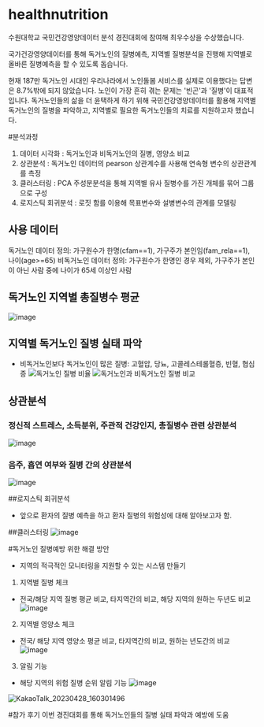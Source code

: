 # healthnutrition

수원대학교 국민건강영양데이터 분석 경진대회에 참여해 최우수상을 수상했습니다.

국가건강영양데이터를 통해 독거노인의 질병예측, 지역별 질병분석을 진행해 지역별로 올바른 질병예측을 할 수 있도록 돕습니다.

현재 187만 독거노인 시대인 우리나라에서 노인돌봄 서비스를 실제로 이용했다는 답변은 8.7%밖에 되지 않았습니다.
노인이 가장 흔히 겪는 문제는 '빈곤'과 '질병'이 대표적입니다. 
독거노인들의 삶을 더 윤택하게 하기 위해 국민건강영양데이터를 활용해 지역별 독거노인의 질병을 파악하고,
지역별로 필요한 독거노인들의 치료를 지원하고자 했습니다.


#분석과정

1. 데이터 시각화
: 독거노인과 비독거노인의 질병, 영양소 비교
2. 상관분석
: 독거노인 데이터의 pearson 상관계수를 사용해 연속형 변수의 상관관계를 측정
3. 클러스터링
: PCA 주성분분석을 통해 지역별 유사 질병수를 가진 개체를 묶어 그룹으로 구성
4. 로지스틱 회귀분석
: 로짓 함를 이용해 목표변수와 설병변수의 관계를 모델링


## 사용 데이터
독거노인 데이터 정의: 가구원수가 한명(cfam==1), 가구주가 본인임(fam_rela==1), 나이(age>=65)
비독거노인 데이터 정의: 가구원수가 한명인 경우 제외, 가구주가 본인이 아닌 사람 중에 나이가 65세 이상인 사람

## 독거노인 지역별 총질병수 평균
![image](https://user-images.githubusercontent.com/103898937/222125833-2863b6bb-92c8-43f8-ad22-1a758fb73580.png)

## 지역별 독거노인 질병 실태 파악
- 비독거노인보다 독거노인이 많은 질병: 고혈압, 당뇨, 고콜레스테롤혈증, 빈혈, 협심증
![독거노인 질병 비율](https://user-images.githubusercontent.com/103898937/222123966-32bad3f5-e2ea-4e15-ac46-97161125487a.jpg)
![독거노인과 비독거노인 질병 비교](https://user-images.githubusercontent.com/103898937/222124022-26c03257-c023-4bd3-b83e-7f7499b176bb.jpg)


## 상관분석

### 정신적 스트레스, 소득분위, 주관적 건강인지, 총질병수 관련 상관분석
![image](https://user-images.githubusercontent.com/103898937/222124350-8f100e37-d0e2-43f7-9397-4292b1324037.png)

### 음주, 흡연 여부와 질병 간의 상관분석
![image](https://user-images.githubusercontent.com/103898937/222124485-39db02f4-7b94-4b6d-b651-c01fd4a651b8.png)


##로지스틱 회귀분석
- 앞으로 환자의 질병 예측을 하고 환자 질병의 위험성에 대해 알아보고자 함.


##클러스터링
![image](https://user-images.githubusercontent.com/103898937/222125621-8416c808-e057-4878-bb79-c5fb1c4b5d1e.png)


#독거노인 질병예방 위한 해결 방안
- 지역의 적극적인 모니터링을 지원할 수 있는 시스템 만들기

1. 지역별 질병 체크
- 전국/해당 지역 질병 평균 비교, 타지역간의 비교, 해당 지역의 원하는 두년도 비교
![image](https://user-images.githubusercontent.com/103898937/222125068-c846e86c-5f8f-42a4-ae33-30741f72dc05.png)

2. 지역별 영양소 체크
- 전국/ 해당 지역 영양소 평균 비교, 타지역간의 비교, 원하는 년도간의 비교
![image](https://user-images.githubusercontent.com/103898937/222125237-607cea26-9670-4a23-926f-614ce5992bc0.png)

3. 알림 기능
- 해당 지역의 위험 질병 순위 알림 기능
![image](https://user-images.githubusercontent.com/103898937/222125390-d9f7d6c7-a91b-4ad3-b48e-722d193f525f.png)


![KakaoTalk_20230428_160301496](https://user-images.githubusercontent.com/103898937/235078453-8f2a221c-700f-4b1b-a3f6-4bf312680ec4.jpg)  







#참가 후기
이번 경진대회를 통해 독거노인들의 질병 실태 파악과 예방에 도움



